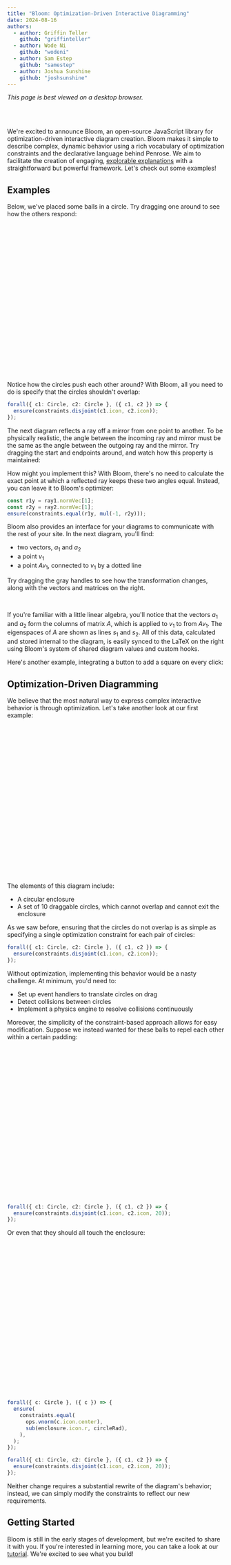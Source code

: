 ```yaml
---
title: "Bloom: Optimization-Driven Interactive Diagramming"
date: 2024-08-16
authors:
  - author: Griffin Teller
    github: "griffinteller"
  - author: Wode Ni
    github: "wodeni"
  - author: Sam Estep
    github: "samestep"
  - author: Joshua Sunshine
    github: "joshsunshine"
---
```


_This page is best viewed on a desktop browser._
<br/>
<br/>

<BlogMeta />

<br/>

We're excited to announce Bloom, an open-source JavaScript library for optimization-driven interactive
diagram creation. Bloom makes it simple to describe complex, dynamic behavior using a rich vocabulary of optimization constraints
and the declarative language behind Penrose. We aim to facilitate the creation of engaging, [explorable explanations](https://explorabl.es/) with
a straightforward but powerful framework. Let's check out some examples!

## Examples

Below, we've placed some balls in a circle. Try dragging one around to
see how the others respond:

<div style="width: 70%; height: 25em; margin-left: auto; margin-right: auto;">
<CirclePackingDisjoint />
</div>

Notice how the circles push each other around? With Bloom, all you need to do is specify that the circles shouldn't overlap:

```ts
forall({ c1: Circle, c2: Circle }, ({ c1, c2 }) => {
  ensure(constraints.disjoint(c1.icon, c2.icon));
});
```

The next diagram reflects a ray off a mirror from one point to another. To be physically realistic, the angle between
the incoming ray and mirror must be the same as the angle between the outgoing ray and the mirror.
Try dragging the start and endpoints around, and watch how this property is maintained:

<Reflection />

How might you implement this? With Bloom, there's no need to calculate the exact point at which a reflected ray keeps these two
angles equal. Instead, you can leave it to Bloom's optimizer:

```ts
const r1y = ray1.normVec[1];
const r2y = ray2.normVec[1];
ensure(constraints.equal(r1y, mul(-1, r2y)));
```

Bloom also provides an interface for your diagrams to communicate with the rest of your site. In the next diagram, you'll find:

- two vectors, $a_1$ and $a_2$
- a point $v_1$
- a point $Av_1$, connected to $v_1$ by a dotted line

Try dragging the gray handles to see how the transformation changes, along with the vectors and matrices on the right.

<br/>

<Eigen />

If you're familiar with a little linear algebra, you'll notice that the vectors $a_1$ and $a_2$ form the columns of
matrix $A$, which is applied to $v_1$ to from $Av_1$. The eigenspaces of $A$ are shown as lines $s_1$ and $s_2$.
All of this data, calculated and stored internal to the diagram, is easily synced to the LaTeX on the right using
Bloom's system of shared diagram values and custom hooks.

Here's another example, integrating a button to add a square on every click:

<div style="width: 90%; margin-left: auto; margin-right: auto;">
<Rays/>
</div>

## Optimization-Driven Diagramming

We believe that the most natural way to express complex interactive behavior is through optimization. Let's take another
look at our first example:

<div style="width: 70%; height: 25em; margin-left: auto; margin-right: auto;">
<CirclePackingDisjoint />
</div>

The elements of this diagram include:

- A circular enclosure
- A set of 10 draggable circles, which cannot overlap and cannot exit the enclosure

As we saw before, ensuring that the circles do not overlap is as simple as specifying a single optimization constraint
for each pair of circles:

```ts
forall({ c1: Circle, c2: Circle }, ({ c1, c2 }) => {
  ensure(constraints.disjoint(c1.icon, c2.icon));
});
```

Without optimization, implementing this behavior would be a nasty challenge. At minimum, you'd need to:

- Set up event handlers to translate circles on drag
- Detect collisions between circles
- Implement a physics engine to resolve collisions continuously

Moreover, the simplicity of the constraint-based approach allows for easy modification. Suppose we instead wanted
for these balls to repel each other within a certain padding:

<div style="width: 70%; height: 25em; margin-left: auto; margin-right: auto;">

<CirclePackingPadded />
</div>

```ts
forall({ c1: Circle, c2: Circle }, ({ c1, c2 }) => {
  ensure(constraints.disjoint(c1.icon, c2.icon, 20));
});
```

Or even that they should all touch the enclosure:

<div style="width: 70%; height: 25em; margin-left: auto; margin-right: auto;">

<CirclePackingEqual/>
</div>

```ts
forall({ c: Circle }, ({ c }) => {
  ensure(
    constraints.equal(
      ops.vnorm(c.icon.center),
      sub(enclosure.icon.r, circleRad),
    ),
  );
});

forall({ c1: Circle, c2: Circle }, ({ c1, c2 }) => {
  ensure(constraints.disjoint(c1.icon, c2.icon, 20));
});
```

Neither change requires a substantial rewrite of the diagram's behavior; instead, we can simply modify the constraints to reflect
our new requirements.

## Getting Started

Bloom is still in the early stages of development, but we're excited to share it with you. If you're interested in learning more,
you can take a look at our [tutorial](/docs/bloom/tutorial/getting_started). We're excited to see what you build!
